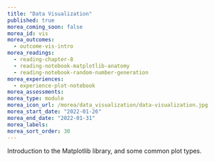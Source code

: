 ```yaml
---
title: "Data Visualization"
published: true
morea_coming_soon: false
morea_id: vis
morea_outcomes:
  - outcome-vis-intro
morea_readings:
  - reading-chapter-8
  - reading-notebook-matplotlib-anatomy
  - reading-notebook-random-number-generation
morea_experiences:
  - experience-plot-notebook
morea_assessments:
morea_type: module
morea_icon_url: /morea/data_visualization/data-visualization.jpg
morea_start_date: "2022-01-26"
morea_end_date: "2022-01-31"
morea_labels: 
morea_sort_order: 30
---
```


Introduction to the Matplotlib library, and some common plot types.
